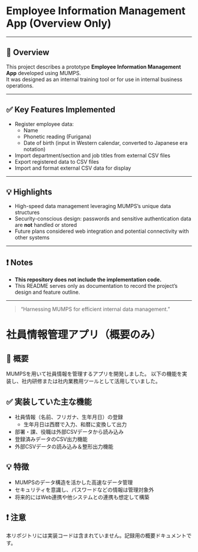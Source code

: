 # Employee Information Management App (Overview Only)

---

## 📌 Overview

This project describes a prototype **Employee Information Management App** developed using MUMPS.  
It was designed as an internal training tool or for use in internal business operations.

---

## ✅ Key Features Implemented

- Register employee data:
  - Name
  - Phonetic reading (Furigana)
  - Date of birth (input in Western calendar, converted to Japanese era notation)
- Import department/section and job titles from external CSV files
- Export registered data to CSV files
- Import and format external CSV data for display

---

## 💡 Highlights

- High-speed data management leveraging MUMPS’s unique data structures
- Security-conscious design: passwords and sensitive authentication data are **not** handled or stored
- Future plans considered web integration and potential connectivity with other systems

---

## ❗ Notes

- **This repository does not include the implementation code.**  
- This README serves only as documentation to record the project’s design and feature outline.

---

> “Harnessing MUMPS for efficient internal data management.”


# 社員情報管理アプリ（概要のみ）

## 📌 概要
MUMPSを用いて社員情報を管理するアプリを開発しました。
以下の機能を実装し、社内研修または社内業務用ツールとして活用していました。

## ✅ 実装していた主な機能
- 社員情報（名前、フリガナ、生年月日）の登録
  - 生年月日は西暦で入力、和暦に変換して出力
- 部署・課、役職は外部CSVデータから読み込み
- 登録済みデータのCSV出力機能
- 外部CSVデータの読み込み＆整形出力機能

## 💡 特徴
- MUMPSのデータ構造を活かした高速なデータ管理
- セキュリティを意識し、パスワードなどの情報は管理対象外
- 将来的にはWeb連携や他システムとの連携も想定して構築

## ❗ 注意
本リポジトリには実装コードは含まれていません。記録用の概要ドキュメントです。
